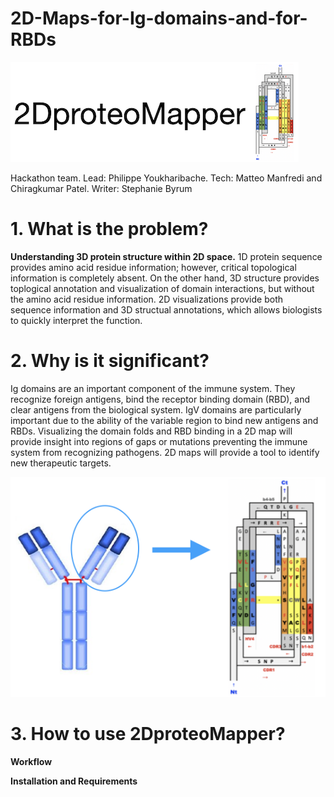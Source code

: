 # 2D-Maps-for-Ig-domains-and-for-RBDs
 
![Logo](https://github.com/ByrumLab/2D-Maps-for-Ig-domains-and-for-RBDs/blob/main/logo.png)


Hackathon team. Lead: Philippe Youkharibache. Tech: Matteo Manfredi and Chiragkumar Patel. Writer: Stephanie Byrum

# 1. What is the problem? 

**Understanding 3D protein structure within 2D space.** 1D protein sequence provides amino acid residue information; however, critical topological information is completely absent. On the other hand, 3D structure provides toplogical annotation and visualization of domain interactions, but without the amino acid residue information. 2D visualizations provide both sequence information and 3D structual annotations, which allows biologists to quickly interpret the function. 

# 2. Why is it significant? 

Ig domains are an important component of the immune system. They recognize foreign antigens, bind the receptor binding domain (RBD), and clear antigens from the biological system. IgV domains are particularly important due to the ability of the variable region to bind new antigens and RBDs. Visualizing the domain folds and RBD binding in a 2D map will provide insight into regions of gaps or mutations preventing the immune system from recognizing pathogens. 2D maps will provide a tool to identify new therapeutic targets. 

![Graphical_significance](https://github.com/ByrumLab/2D-Maps-for-Ig-domains-and-for-RBDs/blob/main/2Dmap_IgV2D.001.png)

# 3. How to use 2DproteoMapper?

**Workflow** 

**Installation and Requirements** 
